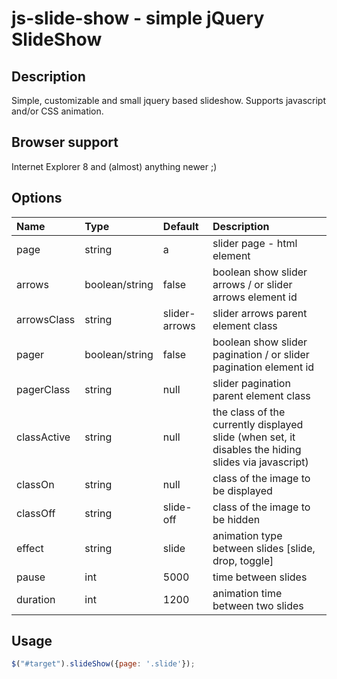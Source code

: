 # js-slide-show - simple jQuery SlideShow

## Description

Simple, customizable and small jquery based slideshow.
Supports javascript and/or CSS animation.

## Browser support

Internet Explorer 8 and (almost) anything newer ;)

## Options

Name        | Type       | Default    | Description
:---------- | :--------- | :--------- | :-----------
page        | string     | a          | slider page - html element
arrows      | boolean/string | false  | boolean show slider arrows / or slider arrows element id
arrowsClass | string     | slider-arrows | slider arrows parent element class
pager       | boolean/string | false  | boolean show slider pagination / or slider pagination element id
pagerClass  | string     | null       | slider pagination parent element class
classActive | string     | null       | the class of the currently displayed slide (when set, it disables the hiding slides via javascript)
classOn     | string     | null       | class of the image to be displayed
classOff    | string     | slide-off  | class of the image to be hidden
effect      | string     | slide      | animation type between slides [slide, drop, toggle]
pause       | int        | 5000       | time between slides
duration    | int        | 1200       | animation time between two slides

## Usage

```javascript
$("#target").slideShow({page: '.slide'});
```